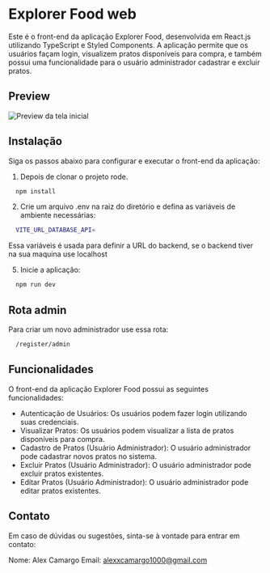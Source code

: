 
# Explorer Food web

Este é o front-end da aplicação Explorer Food, desenvolvida em React.js utilizando TypeScript e Styled Components. A aplicação permite que os usuários façam login, visualizem pratos disponíveis para compra, e também possui uma funcionalidade para o usuário administrador cadastrar e excluir pratos.

## Preview

![Preview da tela inicial](https://i.imgur.com/FoJrTiQ.png)
## Instalação

Siga os passos abaixo para configurar e executar o front-end da aplicação:

1. Depois de clonar o projeto rode.

```bash
  npm install
```

2. Crie um arquivo .env na raiz do diretório e defina as variáveis de ambiente necessárias:

```bash
  VITE_URL_DATABASE_API=
```

Essa variáveis é usada para definir a URL do backend, se o backend tiver na sua maquina use localhost

5. Inicie a aplicação:

```bash
  npm run dev
```

## Rota admin

Para criar um novo administrador use essa rota:

```bash
  /register/admin
```



## Funcionalidades

O front-end da aplicação Explorer Food possui as seguintes funcionalidades:

- Autenticação de Usuários: Os usuários podem fazer login utilizando suas credenciais.
- Visualizar Pratos: Os usuários podem visualizar a lista de pratos disponíveis para compra.
- Cadastro de Pratos (Usuário Administrador): O usuário administrador pode cadastrar novos pratos no sistema.
- Excluir Pratos (Usuário Administrador): O usuário administrador pode excluir pratos existentes.
- Editar Pratos (Usuário Administrador): O usuário administrador pode editar pratos existentes.
## Contato
Em caso de dúvidas ou sugestões, sinta-se à vontade para entrar em contato:

Nome: Alex Camargo
Email: alexxcamargo1000@gmail.com